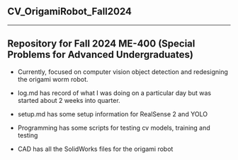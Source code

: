 CV_OrigamiRobot_Fall2024
---
---

Repository for Fall 2024 ME-400 (Special Problems for Advanced Undergraduates)
---

- Currently, focused on computer vision object detection and redesigning the origami worm robot.

- log.md has record of what I was doing on a particular day but was started about 2 weeks into quarter.


- setup.md has some setup information for RealSense 2 and YOLO


- Programming has some scripts for testing cv models, training and testing


- CAD has all the SolidWorks files for the origami robot
